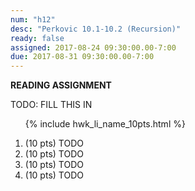 ```yaml
---
num: "h12"
desc: "Perkovic 10.1-10.2 (Recursion)"
ready: false
assigned: 2017-08-24 09:30:00.00-7:00
due: 2017-08-31 09:30:00.00-7:00
---
```


<b>READING ASSIGNMENT</b>

TODO: FILL THIS IN

<ol>

{% include hwk_li_name_10pts.html %}

<li> (10 pts) TODO </li>

<li> (10 pts) TODO
<div class="pagebreak">
</div>
</li>

<li> (10 pts) TODO </li>

<li> (10 pts) TODO </li>

</ol>

